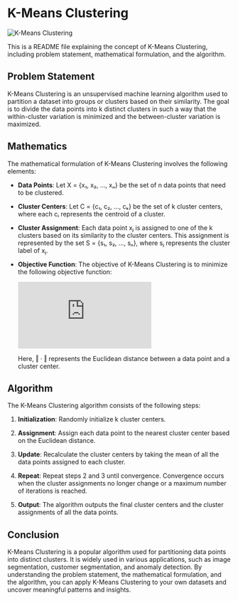 # K-Means Clustering

![K-Means Clustering](https://upload.wikimedia.org/wikipedia/commons/e/ea/K-means_convergence.gif)

This is a README file explaining the concept of K-Means Clustering, including problem statement, mathematical formulation, and the algorithm.

## Problem Statement

K-Means Clustering is an unsupervised machine learning algorithm used to partition a dataset into groups or clusters based on their similarity. The goal is to divide the data points into k distinct clusters in such a way that the within-cluster variation is minimized and the between-cluster variation is maximized.

## Mathematics

The mathematical formulation of K-Means Clustering involves the following elements:

- **Data Points**: Let X = {x₁, x₂, ..., xₙ} be the set of n data points that need to be clustered.

- **Cluster Centers**: Let C = {c₁, c₂, ..., cₖ} be the set of k cluster centers, where each cᵢ represents the centroid of a cluster.

- **Cluster Assignment**: Each data point xⱼ is assigned to one of the k clusters based on its similarity to the cluster centers. This assignment is represented by the set S = {s₁, s₂, ..., sₙ}, where sⱼ represents the cluster label of xⱼ.

- **Objective Function**: The objective of K-Means Clustering is to minimize the following objective function:

  ![Objective Function](https://latex.codecogs.com/gif.latex?%5Cinline%20J%20%3D%20%5Csum_%7Bi%3D1%7D%5E%7Bk%7D%5Csum_%7Bx%20%5Cin%20S_i%7D%20%5C%7C%20x%20-%20c_i%20%5C%7C%5E2)

  Here, ‖ · ‖ represents the Euclidean distance between a data point and a cluster center.

## Algorithm

The K-Means Clustering algorithm consists of the following steps:

1. **Initialization**: Randomly initialize k cluster centers.

2. **Assignment**: Assign each data point to the nearest cluster center based on the Euclidean distance.

3. **Update**: Recalculate the cluster centers by taking the mean of all the data points assigned to each cluster.

4. **Repeat**: Repeat steps 2 and 3 until convergence. Convergence occurs when the cluster assignments no longer change or a maximum number of iterations is reached.

5. **Output**: The algorithm outputs the final cluster centers and the cluster assignments of all the data points.

## Conclusion

K-Means Clustering is a popular algorithm used for partitioning data points into distinct clusters. It is widely used in various applications, such as image segmentation, customer segmentation, and anomaly detection. By understanding the problem statement, the mathematical formulation, and the algorithm, you can apply K-Means Clustering to your own datasets and uncover meaningful patterns and insights.

